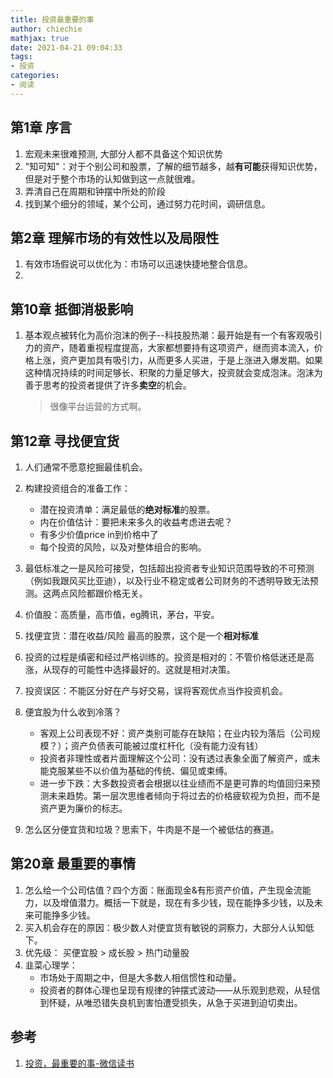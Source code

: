 ```yaml
---
title: 投资最重要的事
author: chiechie
mathjax: true
date: 2021-04-21 09:04:33
tags: 
- 投资
categories:
- 阅读
---
```




## 第1章 序言

1. 宏观未来很难预测, 大部分人都不具备这个知识优势
2. "知可知"：对于个别公司和股票，了解的细节越多，越**有可能**获得知识优势，但是对于整个市场的认知做到这一点就很难。
3. 弄清自己在周期和钟摆中所处的阶段
1. 找到某个细分的领域，某个公司，通过努力花时间，调研信息。

## 第2章 理解市场的有效性以及局限性

1. 有效市场假说可以优化为：市场可以迅速快捷地整合信息。
2. 



## 第10章 抵御消极影响

1. 基本观点被转化为高价泡沫的例子--科技股热潮：最开始是有一个有客观吸引力的资产，随着重视程度提高，大家都想要持有这项资产，继而资本流入，价格上涨，资产更加具有吸引力，从而更多人买进，于是上涨进入爆发期。如果这种情况持续的时间足够长、积聚的力量足够大，投资就会变成泡沫。泡沫为善于思考的投资者提供了许多**卖空**的机会。
   > 很像平台运营的方式啊。


## 第12章 寻找便宜货

1. 人们通常不愿意挖掘最佳机会。
2. 构建投资组合的准备工作：
   - 潜在投资清单：满足最低的**绝对标准**的股票。
   - 内在价值估计：要把未来多久的收益考虑进去呢？
   - 有多少价值price in到价格中了
   - 每个投资的风险，以及对整体组合的影响。
3. 最低标准之一是风险可接受，包括超出投资者专业知识范围导致的不可预测（例如我跟风买比亚迪），以及行业不稳定或者公司财务的不透明导致无法预测。这两点风险都跟价格无关。
4. 价值股：高质量，高市值，eg腾讯，茅台，平安。
5. 找便宜货：潜在收益/风险 最高的股票，这个是一个**相对标准**
6. 投资的过程是缜密和经过严格训练的。投资是相对的：不管价格低迷还是高涨，从现存的可能性中选择最好的。这就是相对决策。
7. 投资误区：不能区分好在产与好交易，误将客观优点当作投资机会。
8. 便宜股为什么收到冷落？

   - 客观上公司表现不好：资产类别可能存在缺陷；在业内较为落后（公司规模？）；资产负债表可能被过度杠杆化（没有能力没有钱）
   - 投资者非理性或者片面理解这个公司：没有透过表象全面了解资产，或未能克服某些不以价值为基础的传统、偏见或束缚。
   - 进一步下跌：大多数投资者会根据以往业绩而不是更可靠的均值回归来预测未来趋势。第一层次思维者倾向于将过去的价格疲软视为负担，而不是资产更为廉价的标志。

10. 怎么区分便宜货和垃圾？思索下，牛肉是不是一个被低估的赛道。


## 第20章 最重要的事情

1. 怎么给一个公司估值？四个方面：账面现金&有形资产价值，产生现金流能力，以及增值潜力。概括一下就是，现在有多少钱，现在能挣多少钱，以及未来可能挣多少钱。
2. 买入机会存在的原因：极少数人对便宜货有敏锐的洞察力，大部分人认知低下。
3. 优先级： 买便宜股 >  成长股 > 热门动量股
4. 韭菜心理学：
   - 市场处于周期之中，但是大多数人相信惯性和动量。
   - 投资者的群体心理也呈现有规律的钟摆式波动——从乐观到悲观，从轻信到怀疑，从唯恐错失良机到害怕遭受损失，从急于买进到迫切卖出。

   
## 参考
1. [投资，最重要的事-微信读书](https://weread.qq.com/web/reader/e59329905e4245e59ebd7e1k3c5327902153c59dc0488e1)